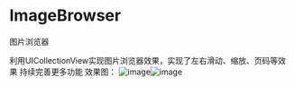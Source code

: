 # ImageBrowser
图片浏览器

利用UICollectionView实现图片浏览器效果，实现了左右滑动、缩放、页码等效果
持续完善更多功能
效果图：
![image](https://github.com/LiFuPeng/ImageBrowser/tree/master/ImageBrowser/image/2.png)![image](https://github.com/LiFuPeng/ImageBrowser/tree/master/ImageBrowser/image/1.png)




